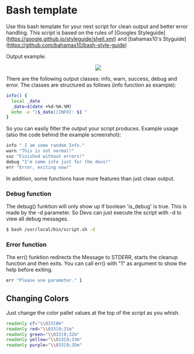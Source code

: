 # Bash template
Use this bash template for your next script for clean output and better error handling.
This script is based on the rules of [Googles Styleguide] (https://google.github.io/styleguide/shell.xml)
and [bahamas10's Styguide] (https://github.com/bahamas10/bash-style-guide)

Output example:
<p align="center">
  <img src="https://s18.directupload.net/images/190518/92au6td4.png">
</p>

There are the following output classes: info, warn, success, debug and error.
The classes are structured as follows (info function as example):
```bash
info() {
  local _date
  _date=$(date +%d-%H.%M)
  echo -e "[$_date][INFO]: $1 "
} 
```

So you can easily filter the output your script produces.
Example usage (also the code behind the example screenshot):
```bash
info " I am some random Info."
warn "This is not normal!"
suc "Finished without errors!"
debug "I'm some info just for the devs!"
err "Error, exiting now!"
```

In addition, some functions have more features than just clean output.
### Debug function
The debug() funktion will only show up if boolean 'is_debug' is true. This is made by the -d parameter. So Devs can just execute the script with -d to view all debug messages.
```bash
$ bash /usr/local/bin/script.sh -d
```
### Error function
The err() funktion redirects the Message to STDERR, 
starts the cleanup function and then exits.
You can call err() with "1" as argument to show the help before exiting.
```bash
err "Please use parameter." 1
```

## Changing Colors
Just change the color pallet values at the top of the script as you whish.
```bash
readonly cf="\\033[0m"
readonly red="\\033[0;31m"
readonly green="\\033[0;32m"
readonly yellow="\\033[0;33m"
readonly purple="\\033[0;35m"
```

